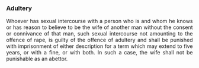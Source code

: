 ### Adultery
<div style="text-align: justify">

Whoever has sexual intercourse with a person who is and whom he knows or has reason to believe to be the wife of another man without the consent or connivance of that man, such sexual intercourse not amounting to the offence of rape, is guilty of the offence of adultery and shall be punished with imprisonment of either description for a term which may extend to five years, or with a fine, or with both. In such a case, the wife shall not be punishable as an abettor.

</div>
